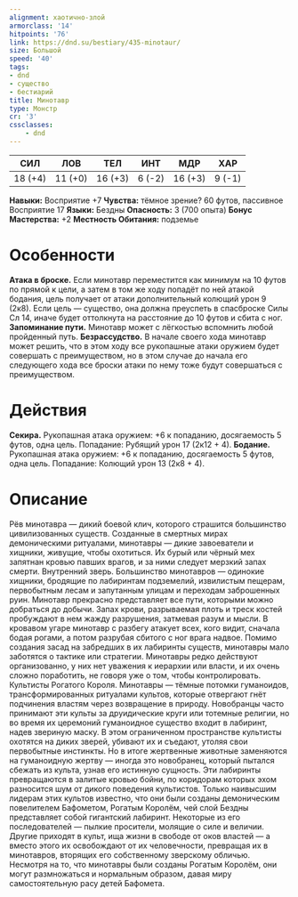 ```yaml
---
alignment: хаотично-злой
armorclass: '14'
hitpoints: '76'
link: https://dnd.su/bestiary/435-minotaur/
size: Большой
speed: '40'
tags:
- dnd
- существо
- бестиарий
title: Минотавр
type: Монстр
cr: '3'
cssclasses:
    - dnd
---
```



| СИЛ | ЛОВ | ТЕЛ | ИНТ | МДР | ХАР |
|---|---|---|---|---|---|
| 18 (+4) | 11 (+0) | 16 (+3) | 6 (-2) | 16 (+3) | 9 (-1) |
**Навыки:** Восприятие +7
**Чувства:** тёмное зрение? 60 футов, пассивное Восприятие 17
**Языки:** Бездны
**Опасность:** 3 (700 опыта)
**Бонус Мастерства:** +2
**Местность Обитания:** подземье


# Особенности
**Атака в броске.** Если минотавр переместится как минимум на 10 футов по прямой к цели, а затем в том же ходу попадёт по ней атакой бодания, цель получает от атаки дополнительный колющий урон 9 (2к8). Если цель — существо, она должна преуспеть в спасброске Силы Сл 14, иначе будет оттолкнута на расстояние до 10 футов и сбита с ног.
**Запоминание пути.** Минотавр может с лёгкостью вспомнить любой пройденный путь.
**Безрассудство.** В начале своего хода минотавр может решить, что в этом ходу все рукопашные атаки оружием будет совершать с преимуществом, но в этом случае до начала его следующего хода все броски атаки по нему тоже будут совершаться с преимуществом.


# Действия
**Секира.** Рукопашная атака оружием: +6 к попаданию, досягаемость 5 футов, одна цель. Попадание: Рубящий урон 17 (2к12 + 4).
**Бодание.** Рукопашная атака оружием: +6 к попаданию, досягаемость 5 футов, одна цель. Попадание: Колющий урон 13 (2к8 + 4).


# Описание
Рёв минотавра — дикий боевой клич, которого страшится большинство цивилизованных существ. Созданные в смертных мирах демоническими ритуалами, минотавры — дикие завоеватели и хищники, живущие, чтобы охотиться. Их бурый или чёрный мех запятнан кровью павших врагов, и за ними следует мерзкий запах смерти. Внутренний зверь. Большинство минотавров — одинокие хищники, бродящие по лабиринтам подземелий, извилистым пещерам, первобытным лесам и запутанным улицам и переходам заброшенных руин. Минотавр прекрасно представляет все пути, которыми можно добраться до добычи. Запах крови, разрываемая плоть и треск костей пробуждают в нем жажду разрушения, затмевая разум и мысли. В кровавом угаре минотавр с разбегу атакует всех, кого видит, сначала бодая рогами, а потом разрубая сбитого с ног врага надвое. Помимо создания засад на забредших в их лабиринты существ, минотавры мало заботятся о тактике или стратегии. Минотавры редко действуют организованно, у них нет уважения к иерархии или власти, и их очень сложно поработить, не говоря уже о том, чтобы контролировать. Культисты Рогатого Короля. Минотавры — тёмные потомки гуманоидов, трансформированных ритуалами культов, которые отвергают гнёт подчинения властям через возвращение в природу. Новобранцы часто принимают эти культы за друидические круги или тотемные религии, но во время их церемоний гуманоидное существо входит в лабиринт, надев звериную маску. В этом ограниченном пространстве культисты охотятся на диких зверей, убивают их и съедают, утоляя свои первобытные инстинкты. Но в итоге жертвенные животные заменяются на гуманоидную жертву — иногда это новобранец, который пытался сбежать из культа, узнав его истинную сущность. Эти лабиринты превращаются в залитые кровью бойни, по коридорам которых эхом разносится шум от дикого поведения культистов. Только наивысшим лидерам этих культов известно, что они были созданы демоническим повелителем Бафометом, Рогатым Королём, чей слой Бездны представляет собой гигантский лабиринт. Некоторые из его последователей — пылкие просители, молящие о силе и величии. Другие приходят в культ, ища жизни в свободе от оков властей — а вместо этого их освобождают от их человечности, превращая их в минотавров, вторящих его собственному зверскому обличью. Несмотря на то, что минотавры были созданы Рогатым Королём, они могут размножаться и нормальным образом, давая миру самостоятельную расу детей Бафомета.